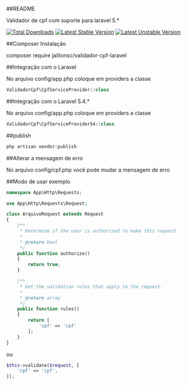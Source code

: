 ##README

Validador de cpf com suporte para laravel 5.*

[![Total Downloads](https://poser.pugx.org/jailtonsc/validador-cpf-laravel/d/total.svg)](https://packagist.org/packages/jailtonsc/validador-cpf-laravel)
[![Latest Stable Version](https://poser.pugx.org/jailtonsc/validador-cpf-laravel/v/stable.svg)](https://packagist.org/packages/jailtonsc/validador-cpf-laravel)
[![Latest Unstable Version](https://poser.pugx.org/jailtonsc/validador-cpf-laravel/v/unstable.svg)](https://packagist.org/packages/jailtonsc/validador-cpf-laravel)

##Composer Instalação

composer require jailtonsc/validador-cpf-laravel

##Integração com o Laravel

No arquivo config/app.php coloque em providers a classe

```php
ValidadorCpf\CpfServiceProvider::class
```

##Integração com o Laravel 5.4.*

No arquivo config/app.php coloque em providers a classe

```php
ValidadorCpf\CpfServiceProvider54::class
```

##publish

```php
php artisan vendor:publish
```

##Alterar a mensagem de erro

No arquivo config/cpf.php você pode mudar a mensagem de erro


##Modo de usar exemplo

```php
namespace App\Http\Requests;

use App\Http\Requests\Request;

class ArquivoRequest extends Request
{
    /**
     * Determine if the user is authorized to make this request.
     *
     * @return bool
     */
    public function authorize()
    {
        return true;
    }

    /**
     * Get the validation rules that apply to the request.
     *
     * @return array
     */
    public function rules()
    {
        return [
            'cpf' => 'cpf'
        ];
    }
}
```

ou

```php
$this->validate($request, [
    'cpf' => 'cpf',
]);
```
